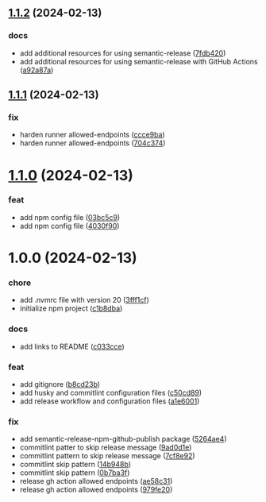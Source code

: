 ## [1.1.2](https://github.com/inigomarquinez/howto-semantic-release/compare/v1.1.1...v1.1.2) (2024-02-13)


### docs

* add additional resources for using semantic-release ([7fdb420](https://github.com/inigomarquinez/howto-semantic-release/commit/7fdb4201c623505051887f6b053425089503be54))
* add additional resources for using semantic-release with GitHub Actions ([a92a87a](https://github.com/inigomarquinez/howto-semantic-release/commit/a92a87a4a694db0f08f7ca25510720fc30093e6d))

## [1.1.1](https://github.com/inigomarquinez/howto-semantic-release/compare/v1.1.0...v1.1.1) (2024-02-13)


### fix

* harden runner allowed-endpoints ([ccce9ba](https://github.com/inigomarquinez/howto-semantic-release/commit/ccce9ba4326f5d28010da5b7a590ee10165d1983))
* harden runner allowed-endpoints ([704c374](https://github.com/inigomarquinez/howto-semantic-release/commit/704c374ade5a09e0ceda6b7342a5f615c488202d))

# [1.1.0](https://github.com/inigomarquinez/howto-semantic-release/compare/v1.0.0...v1.1.0) (2024-02-13)


### feat

* add npm config file ([03bc5c9](https://github.com/inigomarquinez/howto-semantic-release/commit/03bc5c9916e3d06c5fcd62d22bc11f66d88fba38))
* add npm config file ([4030f90](https://github.com/inigomarquinez/howto-semantic-release/commit/4030f906369b1ddbab8177df69e81b305505e2bc))

# 1.0.0 (2024-02-13)


### chore

* add .nvmrc file with version 20 ([3fff1cf](https://github.com/inigomarquinez/howto-semantic-release/commit/3fff1cfb8dc98c6d5331fb26cafadbbf1366846f))
* initialize npm project ([c1b8dba](https://github.com/inigomarquinez/howto-semantic-release/commit/c1b8dba6da6fb159570e7dd3f5190c10d8804525))


### docs

* add links to README ([c033cce](https://github.com/inigomarquinez/howto-semantic-release/commit/c033ccee54bc8e5116e6a1969aaeffab6a945451))


### feat

* add gitignore ([b8cd23b](https://github.com/inigomarquinez/howto-semantic-release/commit/b8cd23bacfe1f67f9e15c1c25bdf455bbb4eae15))
* add husky and commitlint configuration files ([c50cd89](https://github.com/inigomarquinez/howto-semantic-release/commit/c50cd89258463005f2bf285fbfd20ca390dc6fee))
* add release workflow and configuration files ([a1e6001](https://github.com/inigomarquinez/howto-semantic-release/commit/a1e6001daa8f3d0e5d1650c65d482935134e14bf))


### fix

* add semantic-release-npm-github-publish package ([5264ae4](https://github.com/inigomarquinez/howto-semantic-release/commit/5264ae4239706efaced44bfe2397774be8836da0))
* commitlint patter to skip release message ([9ad0d1e](https://github.com/inigomarquinez/howto-semantic-release/commit/9ad0d1efc05d72e113eb7c99769c4cb0afd56143))
* commitlint pattern to skip release message ([7cf8e92](https://github.com/inigomarquinez/howto-semantic-release/commit/7cf8e926a37d8418e1b7e75c6c79fd3cc448a1d0))
* commitlint skip pattern ([14b948b](https://github.com/inigomarquinez/howto-semantic-release/commit/14b948bef8f1e9b7d062e71cb717a2f1977944be))
* commitlint skip pattern ([0b7ba3f](https://github.com/inigomarquinez/howto-semantic-release/commit/0b7ba3f86626c09e2e2b12669b2aef3984104478))
* release gh action allowed endpoints ([ae58c31](https://github.com/inigomarquinez/howto-semantic-release/commit/ae58c310f23381e3e89215afa15b6648d17d0d6a))
* release gh action allowed endpoints ([979fe20](https://github.com/inigomarquinez/howto-semantic-release/commit/979fe20023c350ef73a987ddd17fb0268172da69))
